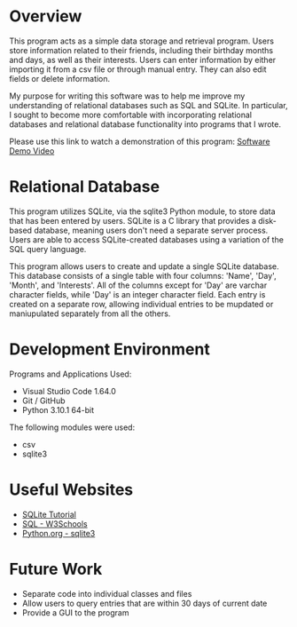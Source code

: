 # Overview

This program acts as a simple data storage and retrieval program. Users store information related to their friends, including their birthday months and days, as well as their interests.
Users can enter information by either importing it from a csv file or through manual entry. They can also edit fields or delete information.

My purpose for writing this software was to help me improve my understanding of relational databases such as SQL and SQLite. In particular, I sought to become more comfortable with
incorporating relational databases and relational database functionality into programs that I wrote.

Please use this link to watch a demonstration of this program: [Software Demo Video](http://youtube.link.goes.here)

# Relational Database

This program utilizes SQLite, via the sqlite3 Python module, to store data that has been entered by users. SQLite is a C library that provides a disk-based database, meaning users 
don't need a separate server process. Users are able to access SQLite-created databases using a variation of the SQL query language. 

This program allows users to create and update a single SQLite database. This database consists of a single table with four columns: 'Name', 'Day', 'Month', and 'Interests'. All of the columns except for 'Day'
are varchar character fields, while 'Day' is an integer character field. Each entry is created on a separate row, allowing individual entries to be mupdated or maniupulated separately from all the others.

# Development Environment

Programs and Applications Used:
* Visual Studio Code 1.64.0
* Git / GitHub
* Python 3.10.1 64-bit

The following modules were used:
* csv
* sqlite3

# Useful Websites

* [SQLite Tutorial](https://www.sqlitetutorial.net)
* [SQL - W3Schools](https://www.w3schools.com/sql/)
* [Python.org - sqlite3](https://docs.python.org/3.8/library/sqlite3.html)

# Future Work

* Separate code into individual classes and files
* Allow users to query entries that are within 30 days of current date
* Provide a GUI to the program